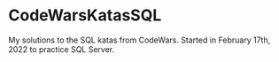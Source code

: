 # CodeWarsKatasSQL
My solutions to the SQL katas from CodeWars. 
Started in February 17th, 2022 to practice SQL Server.
